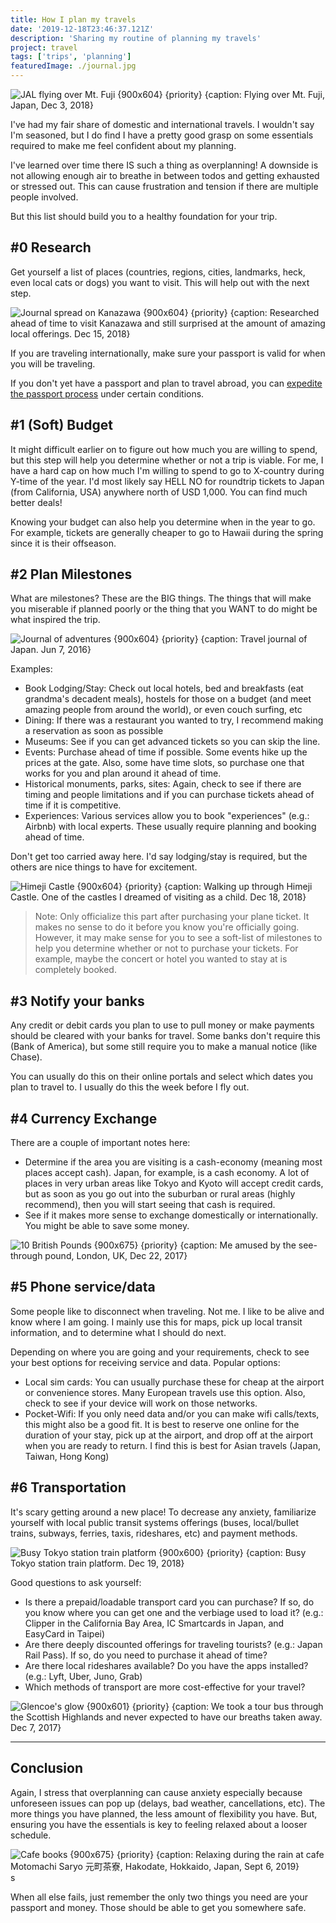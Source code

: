 ```yaml
---
title: How I plan my travels
date: '2019-12-18T23:46:37.121Z'
description: 'Sharing my routine of planning my travels'
project: travel
tags: ['trips', 'planning']
featuredImage: ./journal.jpg
---
```


![JAL flying over Mt. Fuji {900x604} {priority} {caption: Flying over Mt. Fuji, Japan, Dec 3, 2018}](plane-fuji.jpg)

I've had my fair share of domestic and international travels. I wouldn't say I'm seasoned, but I do find I have a pretty good grasp on some essentials required to make me feel confident about my planning.

I've learned over time there IS such a thing as overplanning! A downside is not allowing enough air to breathe in between todos and getting exhausted or stressed out. This can cause frustration and tension if there are multiple people involved.

But this list should build you to a healthy foundation for your trip.

## #0 Research

Get yourself a list of places (countries, regions, cities, landmarks, heck, even local cats or dogs) you want to visit. This will help out with the next step.

![Journal spread on Kanazawa {900x604} {priority} {caption: Researched ahead of time to visit Kanazawa and still surprised at the amount of amazing local offerings. Dec 15, 2018}](journal.jpg)

If you are traveling internationally, make sure your passport is valid for when you will be traveling.

If you don't yet have a passport and plan to travel abroad, you can [expedite the passport process](https://travel.state.gov/content/travel/en/passports/get-fast.html) under certain conditions.

## #1 (Soft) Budget

It might difficult earlier on to figure out how much you are willing to spend, but this step will help you determine whether or not a trip is viable. For me, I have a hard cap on how much I'm willing to spend to go to X-country during Y-time of the year. I'd most likely say HELL NO for roundtrip tickets to Japan (from California, USA) anywhere north of USD 1,000. You can find much better deals!

Knowing your budget can also help you determine when in the year to go. For example, tickets are generally cheaper to go to Hawaii during the spring since it is their offseason.

## #2 Plan Milestones

What are milestones? These are the BIG things. The things that will make you miserable if planned poorly or the thing that you WANT to do might be what inspired the trip.

![Journal of adventures {900x604} {priority} {caption: Travel journal of Japan. Jun 7, 2016}](journal-japan2.png)

Examples:

- Book Lodging/Stay: Check out local hotels, bed and breakfasts (eat grandma's decadent meals), hostels for those on a budget (and meet amazing people from around the world), or even couch surfing, etc
- Dining: If there was a restaurant you wanted to try, I recommend making a reservation as soon as possible
- Museums: See if you can get advanced tickets so you can skip the line.
- Events: Purchase ahead of time if possible. Some events hike up the prices at the gate. Also, some have time slots, so purchase one that works for you and plan around it ahead of time.
- Historical monuments, parks, sites: Again, check to see if there are timing and people limitations and if you can purchase tickets ahead of time if it is competitive.
- Experiences: Various services allow you to book "experiences" (e.g.: Airbnb) with local experts. These usually require planning and booking ahead of time.

Don't get too carried away here. I'd say lodging/stay is required, but the others are nice things to have for excitement.

![Himeji Castle {900x604} {priority} {caption: Walking up through Himeji Castle. One of the castles I dreamed of visiting as a child. Dec 18, 2018}](himeji.jpg)

> Note: Only officialize this part after purchasing your plane ticket. It makes no sense to do it before you know you're officially going. However, it may make sense for you to see a soft-list of milestones to help you determine whether or not to purchase your tickets. For example, maybe the concert or hotel you wanted to stay at is completely booked.

## #3 Notify your banks

Any credit or debit cards you plan to use to pull money or make payments should be cleared with your banks for travel. Some banks don't require this (Bank of America), but some still require you to make a manual notice (like Chase).

You can usually do this on their online portals and select which dates you plan to travel to. I usually do this the week before I fly out.

## #4 Currency Exchange

There are a couple of important notes here:

- Determine if the area you are visiting is a cash-economy (meaning most places accept cash). Japan, for example, is a cash economy. A lot of places in very urban areas like Tokyo and Kyoto will accept credit cards, but as soon as you go out into the suburban or rural areas (highly recommend), then you will start seeing that cash is required.
- See if it makes more sense to exchange domestically or internationally. You might be able to save some money.

![10 British Pounds {900x675} {priority} {caption: Me amused by the see-through pound, London, UK, Dec 22, 2017}](money-pounds.jpg)

## #5 Phone service/data

Some people like to disconnect when traveling. Not me. I like to be alive and know where I am going. I mainly use this for maps, pick up local transit information, and to determine what I should do next.

Depending on where you are going and your requirements, check to see your best options for receiving service and data. Popular options:

- Local sim cards: You can usually purchase these for cheap at the airport or convenience stores. Many European travels use this option. Also, check to see if your device will work on those networks.
- Pocket-Wifi: If you only need data and/or you can make wifi calls/texts, this might also be a good fit. It is best to reserve one online for the duration of your stay, pick up at the airport, and drop off at the airport when you are ready to return. I find this is best for Asian travels (Japan, Taiwan, Hong Kong)

## #6 Transportation

It's scary getting around a new place! To decrease any anxiety, familiarize yourself with local public transit systems offerings (buses, local/bullet trains, subways, ferries, taxis, rideshares, etc) and payment methods.

![Busy Tokyo station train platform {900x600} {priority} {caption: Busy Tokyo station train platform. Dec 19, 2018}](train-platform.jpg)

Good questions to ask yourself:

- Is there a prepaid/loadable transport card you can purchase? If so, do you know where you can get one and the verbiage used to load it? (e.g.: Clipper in the California Bay Area, IC Smartcards in Japan, and EasyCard in Taipei)
- Are there deeply discounted offerings for traveling tourists? (e.g.: Japan Rail Pass). If so, do you need to purchase it ahead of time?
- Are there local rideshares available? Do you have the apps installed? (e.g.: Lyft, Uber, Juno, Grab)
- Which methods of transport are more cost-effective for your travel?

![Glencoe's glow {900x601} {priority} {caption: We took a tour bus through the Scottish Highlands and never expected to have our breaths taken away. Dec 7, 2017}](glencoe.jpg)

---

## Conclusion

Again, I stress that overplanning can cause anxiety especially because unforeseen issues can pop up (delays, bad weather, cancellations, etc). The more things you have planned, the less amount of flexibility you have. But, ensuring you have the essentials is key to feeling relaxed about a looser schedule.

![Cafe books {900x675} {priority} {caption: Relaxing during the rain at cafe Motomachi Saryo 元町茶寮, Hakodate, Hokkaido, Japan, Sept 6, 2019}](cafe-relax.jpg)s

When all else fails, just remember the only two things you need are your passport and money. Those should be able to get you somewhere safe.
